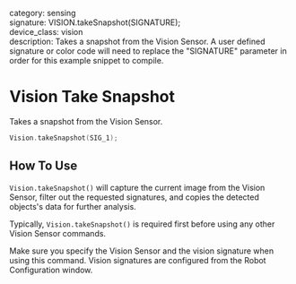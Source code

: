 category: sensing  
signature: VISION.takeSnapshot(SIGNATURE);  
device_class: vision  
description: Takes a snapshot from the Vision Sensor. A user defined signature or color code will need to replace the "SIGNATURE" parameter in order for this example snippet to compile.

# Vision Take Snapshot

Takes a snapshot from the Vision Sensor.

```cpp
Vision.takeSnapshot(SIG_1);
```

## How To Use

`Vision.takeSnapshot()` will capture the current image from the Vision Sensor, filter out the requested signatures, and copies the detected objects's data for further analysis.

Typically, `Vision.takeSnapshot()` is required first before using any other Vision Sensor commands.

Make sure you specify the Vision Sensor and the vision signature when using this command. Vision signatures are configured from the Robot Configuration window.

<advanced>
</advanced>